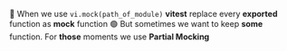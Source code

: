 
🔴 When we use `vi.mock(path_of_module)` **vitest** replace every **exported** function as **mock** function
🟢 But sometimes we want to keep **some** function. For **those** moments we use **Partial Mocking**


